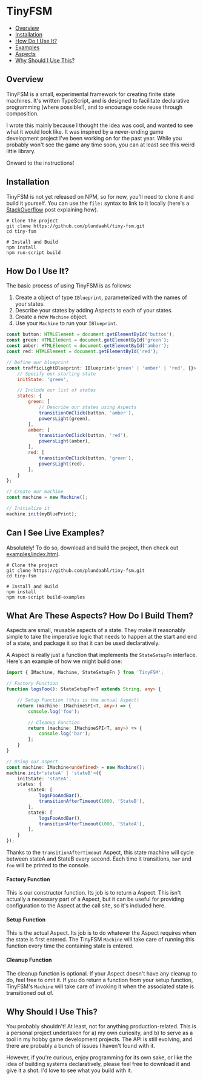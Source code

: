 # TinyFSM

- [Overview](#Overview)
- [Installation](#Installation)
- [How Do I Use It?](#How-Do-I-Use-It?)
- [Examples](#Can-I-See-Live-Examples?)
- [Aspects](#What-Are-These-Aspects?-How-Do-I-Build-Them?)
- [Why Should I Use This?](#Why-Should-I-Use-This?)

## Overview
TinyFSM is a small, experimental framework for creating finite state machines. It's written TypeScript, and is designed to facilitate declarative programming (where possible!), and to encourage code reuse through composition.

I wrote this mainly because I thought the idea was cool, and wanted to see what it would look like. It was inspired by a never-ending game development project I've been working on for the past year. While you probably won't see the game any time soon, you can at least see this weird little library.

Onward to the instructions!

## Installation
TinyFSM is not yet released on NPM, so for now, you'll need to clone it and build it yourself. You can use the `file:` syntax to link to it locally (here's a [StackOverflow](https://stackoverflow.com/questions/14381898/local-dependency-in-package-json) post explaining how).

```
# Clone the project
git clone https://github.com/plundaahl/tiny-fsm.git
cd tiny-fsm

# Install and Build
npm install
npm run-script build
```

## How Do I Use It?
The basic process of using TinyFSM is as follows:

1. Create a object of type `IBlueprint`, parameterized with the names of your states.
2. Describe your states by adding Aspects to each of your states.
3. Create a new `Machine` object.
4. Use your `Machine` to run your `IBlueprint`.

```javascript
const button: HTMLElement = document.getElementById('button');
const green: HTMLElement = document.getElementById('green');
const amber: HTMLElement = document.getElementById('amber');
const red: HTMLElement = document.getElementById('red');

// Define our blueprint
const trafficLightBlueprint: IBlueprint<'green' | 'amber' | 'red', {}> = {
    // Specify our starting state
    initState: 'green',

    // Include our list of states
    states: {
        green: [
            // Describe our states using Aspects
            transitionOnClick(button, 'amber'),
            powersLight(green),
        ],
        amber: [
            transitionOnClick(button, 'red'),
            powersLight(amber),
        ],
        red: [
            transitionOnClick(button, 'green'),
            powersLight(red),
        ],
    }
};

// Create our machine
const machine = new Machine();

// Initialize it
machine.init(myBluePrint);
```

## Can I See Live Examples?
Absolutely! To do so, download and build the project, then check out [examples/index.html](examples/index.html).

```
# Clone the project
git clone https://github.com/plundaahl/tiny-fsm.git
cd tiny-fsm

# Install and Build
npm install
npm run-script build-examples
```

## What Are These Aspects? How Do I Build Them?
Aspects are small, reusable aspects of a state. They make it reasonably simple to take the imperative logic that needs to happen at the start and end of a state, and package it so that it can be used declaratively.

A Aspect is really just a function that implements the `StateSetupFn` interface. Here's an example of how we might build one:

```typescript
import { IMachine, Machine, StateSetupFn } from 'TinyFSM';

// Factory Function
function logsFoo(): StateSetupFn<T extends String, any> {

    // Setup Function (this is the actual Aspect)
    return (machine: IMachineSPI<T, any>) => {
        console.log('foo');

        // Cleanup Function
        return (machine: IMachineSPI<T, any>) => {
            console.log('bar');
        };
    }
}

// Using our aspect
const machine: IMachine<undefined> = new Machine();
machine.init<'stateA' | 'stateB'>({
    initState: 'stateA',
    states: {
        stateA: [
            logsFooAndBar(),
            transitionAfterTimeout(1000, 'StateB'),
        ],
        stateB: [
            logsFooAndBar(),
            transitionAfterTimeout(1000, 'StateA'),
        ],
    }
});
```

Thanks to the `transitionAfterTimeout` Aspect, this state machine will cycle between stateA and StateB every second. Each time it transitions, `bar` and `foo` will be printed to the console.

#### Factory Function
This is our constructor function. Its job is to return a Aspect. This isn't actually a necessary part of a Aspect, but it can be useful for providing configuration to the Aspect at the call site, so it's included here.

#### Setup Function
This is the actual Aspect. Its job is to do whatever the Aspect requires when the state is first entered. The TinyFSM `Machine` will take care of running this function every time the containing state is entered.

#### Cleanup Function
The cleanup function is optional. If your Aspect doesn't have any cleanup to do, feel free to omit it. If you do return a function from your setup function, TinyFSM's `Machine` will take care of invoking it when the associated state is transitioned out of.

## Why Should I Use This?
You probably shouldn't! At least, not for anything production-related. This is a personal project undertaken for a) my own curiosity, and b) to serve as a tool in my hobby game development projects. The API is still evolving, and there are probably a bunch of issues I haven't found with it.

However, if you're curious, enjoy programming for its own sake, or like the idea of building systems declaratively, please feel free to download it and give it a shot. I'd love to see what you build with it.
